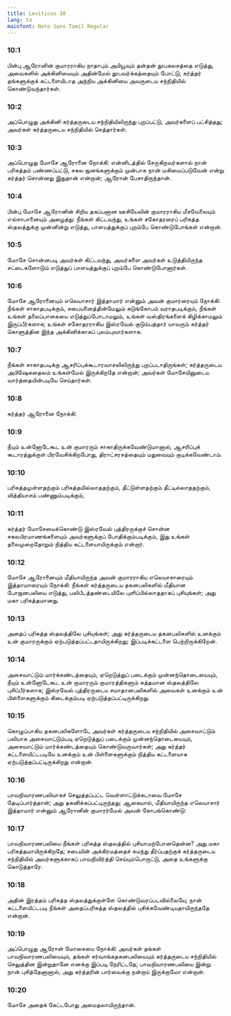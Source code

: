 ```yaml
---
title: Leviticus 10
lang: ta
mainfont: Noto Sans Tamil Regular
---
```


###  10:1

பின்பு ஆரோனின் குமாரராகிய நாதாபும் அபியூவும் தன்தன் தூபகலசத்தை எடுத்து, அவைகளில் அக்கினியையும் அதின்மேல் தூபவர்க்கத்தையும் போட்டு, கர்த்தர் தங்களுக்குக் கட்டளையிடாத அந்நிய அக்கினியை அவருடைய சந்நிதியில் கொண்டுவந்தார்கள்.

###  10:2

அப்பொழுது அக்கினி கர்த்தருடைய சந்நிதியிலிருந்து புறப்பட்டு, அவர்களைப் பட்சித்தது; அவர்கள் கர்த்தருடைய சந்நிதியில் செத்தார்கள்.

###  10:3

அப்பொழுது மோசே ஆரோனை நோக்கி: என்னிடத்தில் சேருகிறவர்களால் நான் பரிசுத்தம் பண்ணப்பட்டு, சகல ஜனங்களுக்கும் முன்பாக நான் மகிமைப்படுவேன் என்று கர்த்தர் சொன்னது இதுதான் என்றான்; ஆரோன் பேசாதிருந்தான்.

###  10:4

பின்பு மோசே ஆரோனின் சிறிய தகப்பனான ஊசியேலின் குமாரராகிய மீசவேலையும் எல்சாபானையும் அழைத்து: நீங்கள் கிட்டவந்து, உங்கள் சகோதரரைப் பரிசுத்த ஸ்தலத்துக்கு முன்னின்று எடுத்து, பாளயத்துக்குப் புறம்பே கொண்டுபோங்கள் என்றான்.

###  10:5

மோசே சொன்னபடி அவர்கள் கிட்டவந்து, அவர்களை அவர்கள் உடுத்தியிருந்த சட்டைகளோடும் எடுத்துப் பாளயத்துக்குப் புறம்பே கொண்டுபோனார்கள்.

###  10:6

மோசே ஆரோனையும் எலெயாசார் இத்தாமார் என்னும் அவன் குமாரரையும் நோக்கி: நீங்கள் சாகாதபடிக்கும், சபையனைத்தின்மேலும் கடுங்கோபம் வராதபடிக்கும், நீங்கள் உங்கள் தலைப்பாகையை எடுத்துப்போடாமலும், உங்கள் வஸ்திரங்களைக் கிழிக்காமலும் இருப்பீர்களாக; உங்கள் சகோதரராகிய இஸ்ரவேல் குடும்பத்தார் யாவரும் கர்த்தர் கொளுத்தின இந்த அக்கினிக்காகப் புலம்புவார்களாக.

###  10:7

நீங்கள் சாகாதபடிக்கு ஆசரிப்புக்கூடாரவாசலிலிருந்து புறப்படாதிருங்கள்; கர்த்தருடைய அபிஷேகதைலம் உங்கள்மேல் இருக்கிறதே என்றான்; அவர்கள் மோசேயினுடைய வார்த்தையின்படியே செய்தார்கள்.

###  10:8

கர்த்தர் ஆரோனை நோக்கி:

###  10:9

நீயும் உன்னோடேகூட உன் குமாரரும் சாகாதிருக்கவேண்டுமானால், ஆசரிப்புக் கூடாரத்துக்குள் பிரவேசிக்கிறபோது, திராட்சரசத்தையும் மதுவையும் குடிக்கவேண்டாம்.

###  10:10

பரிசுத்தமுள்ளதற்கும் பரிசுத்தமில்லாததற்கும், தீட்டுள்ளதற்கும் தீட்டில்லாததற்கும், வித்தியாசம் பண்ணும்படிக்கும்,

###  10:11

கர்த்தர் மோசேயைக்கொண்டு இஸ்ரவேல் புத்திரருக்குச் சொன்ன சகலபிரமாணங்களையும் அவர்களுக்குப் போதிக்கும்படிக்கும், இது உங்கள் தலைமுறைதோறும் நித்திய கட்டளையாயிருக்கும் என்றார்.

###  10:12

மோசே ஆரோனையும் மீதியாயிருந்த அவன் குமாரராகிய எலெயாசாரையும் இத்தாமாரையும் நோக்கி: நீங்கள் கர்த்தருடைய தகனபலிகளில் மீதியான போஜனபலியை எடுத்து, பலிபீடத்தண்டையிலே புளிப்பில்லாததாகப் புசியுங்கள்; அது மகா பரிசுத்தமானது.

###  10:13

அதைப் பரிசுத்த ஸ்தலத்திலே புசியுங்கள்; அது கர்த்தருடைய தகனபலிகளில் உனக்கும் உன் குமாரருக்கும் ஏற்படுத்தப்பட்டதாயிருக்கிறது; இப்படிக்கட்டளை பெற்றிருக்கிறேன்.

###  10:14

அசைவாட்டும் மார்க்கண்டத்தையும், ஏறெடுத்துப் படைக்கும் முன்னந்தொடையையும், நீயும் உன்னோடேகூட உன் குமாரரும் குமாரத்திகளும் சுத்தமான ஸ்தலத்திலே புசிப்பீர்களாக; இஸ்ரவேல் புத்திரருடைய சமாதானபலிகளில் அவைகள் உனக்கும் உன் பிள்ளைகளுக்கும் கிடைக்கும்படி ஏற்படுத்தப்பட்டிருக்கிறது.

###  10:15

கொழுப்பாகிய தகனபலிகளோடே அவர்கள் கர்த்தருடைய சந்நிதியில் அசைவாட்டும் பலியாக அசைவாட்டும்படி ஏறெடுத்துப் படைக்கும் முன்னந்தொடையையும், அசைவாட்டும் மார்க்கண்டத்தையும் கொண்டுவருவார்கள்; அது கர்த்தர் கட்டளையிட்டபடியே உனக்கும் உன் பிள்ளைகளுக்கும் நித்திய கட்டளையாக ஏற்படுத்தப்பட்டிருக்கிறது என்றான்.

###  10:16

பாவநிவாரணபலியாகச் செலுத்தப்பட்ட வெள்ளாட்டுக்கடாவை மோசே தேடிப்பார்த்தான்; அது தகனிக்கப்பட்டிருந்தது; ஆகையால், மீதியாயிருந்த எலெயாசார் இத்தாமார் என்னும் ஆரோனின் குமாரர்மேல் அவன் கோபங்கொண்டு:

###  10:17

பாவநிவாரணபலியை நீங்கள் பரிசுத்த ஸ்தலத்தில் புசியாமற்போனதென்ன? அது மகா பரிசுத்தமாயிருக்கிறதே; சபையின் அக்கிரமத்தைச் சுமந்து தீர்ப்பதற்குக் கர்த்தருடைய சந்நிதியில் அவர்களுக்காகப் பாவநிவிர்த்தி செய்யும்பொருட்டு, அதை உங்களுக்கு கொடுத்தாரே.

###  10:18

அதின் இரத்தம் பரிசுத்த ஸ்தலத்துக்குள்ளே கொண்டுவரப்படவில்லையே; நான் கட்டளையிட்டபடி நீங்கள் அதைப்பரிசுத்த ஸ்தலத்தில் புசிக்கவேண்டியதாயிருந்ததே என்றான்.

###  10:19

அப்பொழுது ஆரோன் மோசையை நோக்கி: அவர்கள் தங்கள் பாவநிவாரணபலியையும், தங்கள் சர்வாங்கதகனபலியையும் கர்த்தருடைய சந்நிதியில் செலுத்தின இன்றுதானே எனக்கு இப்படி நேரிட்டதே; பாவநிவாரணபலியை இன்று நான் புசித்தேனானால், அது கர்த்தரின் பார்வைக்கு நன்றாய் இருக்குமோ என்றான்.

###  10:20

மோசே அதைக் கேட்டபோது அமைதலாயிருந்தான்.

